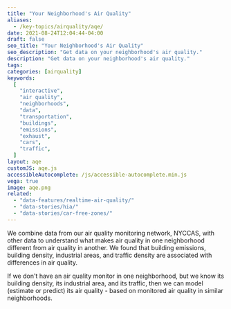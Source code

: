 ```yaml
---
title: "Your Neighborhood's Air Quality"
aliases:
  - /key-topics/airquality/aqe/
date: 2021-08-24T12:04:44-04:00
draft: false
seo_title: "Your Neighborhood's Air Quality"
seo_description: "Get data on your neighborhood's air quality."
description: "Get data on your neighborhood's air quality."
tags:
categories: [airquality]
keywords:
  [
    "interactive",
    "air quality",
    "neighborhoods",
    "data",
    "transportation",
    "buildings",
    "emissions",
    "exhaust",
    "cars",
    "traffic",
  ]
layout: aqe
customJS: aqe.js
accessibleAutocomplete: /js/accessible-autocomplete.min.js
vega: true
image: aqe.png
related:
  - "data-features/realtime-air-quality/"
  - "data-stories/hia/"
  - "data-stories/car-free-zones/"
---
```


We combine data from our air quality monitoring network, NYCCAS, with other data to understand what makes air quality in one neighborhood different from air quality in another. We found that building emissions, building density, industrial areas, and traffic density are associated with differences in air quality.

If we don't have an air quality monitor in one neighborhood, but we know its building density, its industrial area, and its traffic, then we can model (estimate or predict) its air quality - based on monitored air quality in similar neighborhoods.
